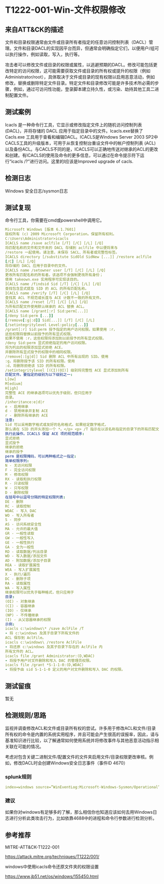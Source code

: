 # T1222-001-Win-文件权限修改

## 来自ATT&CK的描述

文件和目录权限通常由文件或目录所有者指定的任意访问控制列表（DACL）管理。文件和目录DACL的实现因平台而异，但通常会明确指定它们，以便用户/组可以执行操作，例如读取，写入，执行等。

攻击者可以修改文件或目录的权限或属性，以逃避预期的DACL。修改可能包括更改特定的访问权限，这可能需要获取文件或目录的所有权或提升的权限（例如Administrator/root），具体取决于文件或目录的现有权限以启用恶意活动，例如修改，替换或删除特定文件目录。特定文件和目录修改可能是许多技术所必需的步骤，例如，通过可访问性功能，登录脚本建立持久性，或污染、劫持其他工具二进制配置文件。

## 测试案例

Icacls 是一种命令行工具，它显示或修改指定文件上的随机访问控制列表 (DACL)，并将存储的 DACL 应用于指定目录中的文件。Icacls.exe替换了Cacls.exe 工具用于查看和编辑DACL。ICACLS是Windows Server 2003 SP2中CACLS工具的升级版本，可用于从恢复控制台重设文件中的帐户控制列表 (ACL) 以及备份ACL。与CACLS不同的是，ICACLS可以正确地传送对继承的ACL的更改和创建。有ICACLS的使用及命令的更多信息，可以通过在命令提示符下运行“icacls /?”进行访问。这里的I应该是Improved upgrade of cacls.

## 检测日志

Windows 安全日志/sysmon日志

## 测试复现

命令行工具，你需要在cmd或powershell中调用它。

```yml
Microsoft Windows [版本 6.1.7601]
版权所有 (c) 2009 Microsoft Corporation。保留所有权利。
C:\Users\Administrator>icacls
ICACLS name /save aclfile [/T] [/C] [/L] [/Q]
将匹配名称的文件和文件夹的 DACL 存储到 aclfile 中以便将来与
/restore 一起使用。请注意，未保存 SACL、所有者或完整性标签。
ICACLS directory [/substitute SidOld SidNew [...]] /restore aclfile
[/C] [/L] [/Q]
将存储的 DACL 应用于目录中的文件。
ICACLS name /setowner user [/T] [/C] [/L] [/Q]
更改所有匹配名称的所有者。该选项不会强制更改所有身份；
使用 takeown.exe 实用程序可实现该目的。
ICACLS name /findsid Sid [/T] [/C] [/L] [/Q]
查找包含显式提及 SID 的 ACL 的所有匹配名称。
ICACLS name /verify [/T] [/C] [/L] [/Q]
查找其 ACL 不规范或长度与 ACE 计数不一致的所有文件。
ICACLS name /reset [/T] [/C] [/L] [/Q]
为所有匹配文件使用默认继承的 ACL 替换 ACL。
ICACLS name [/grant[:r] Sid:perm[...]]
[/deny Sid:perm [...]]
[/remove[:g|:d]] Sid[...]] [/T] [/C] [/L]
[/setintegritylevel Level:policy[...]]
/grant[:r] Sid:perm 授予指定的用户访问权限。如果使用 :r，
这些权限将替换以前授予的所有显式权限。
如果不使用 :r，这些权限将添加到以前授予的所有显式权限。
/deny Sid:perm 显式拒绝指定的用户访问权限。
将为列出的权限添加显式拒绝 ACE，
并删除所有显式授予的权限中的相同权限。
/remove[:[g|d]] Sid 删除 ACL 中所有出现的 SID。使用
:g，将删除授予该 SID 的所有权限。使用
:d，将删除拒绝该 SID 的所有权限。
/setintegritylevel [(CI)(OI)] 级别将完整性 ACE 显式添加到所有
匹配文件。要指定的级别为以下级别之一:
L[ow]
M[edium]
H[igh]
完整性 ACE 的继承选项可以优先于级别，但只应用于
目录。
/inheritance:e|d|r
e - 启用继承
d - 禁用继承并复制 ACE
r - 删除所有继承的 ACE
注意:
Sid 可以采用数字格式或友好的名称格式。如果给定数字格式，
那么请在 SID 的开头添加一个 *。</p> <p> /T 指示在以该名称指定的目录下的所有匹配文件/目录上
执行此操作。ICACLS 保留 ACE 项的规范顺序:
显式拒绝
显式授予
继承的拒绝
继承的授予
perm 是权限掩码，可以两种格式之一指定:
简单权限序列:
N - 无访问权限
F - 完全访问权限
M - 修改权限
RX - 读取和执行权限
R - 只读权限
W - 只写权限
D - 删除权限
在括号中以逗号分隔的特定权限列表:
DE - 删除
RC - 读取控制
WDAC - 写入 DAC
WO - 写入所有者
S - 同步
AS - 访问系统安全性
MA - 允许的最大值
GR - 一般性读取
GW - 一般性写入
GE - 一般性执行
GA - 全为一般性
RD - 读取数据/列出目录
WD - 写入数据/添加文件
AD - 附加数据/添加子目录
REA - 读取扩展属性
WEA - 写入扩展属性
X - 执行/遍历
DC - 删除子项
RA - 读取属性
WA - 写入属性
继承权限可以优先于每种格式，但只应用于
目录:
(OI) - 对象继承
(CI) - 容器继承
(IO) - 仅继承
(NP) - 不传播继承
(I) - 从父容器继承的权限
示例:
icacls c:\windows\* /save AclFile /T
- 将 c:\windows 及其子目录下所有文件的
ACL 保存到 AclFile。
icacls c:\windows\ /restore AclFile
- 将还原 c:\windows 及其子目录下存在的 AclFile 内
所有文件的 ACL。
icacls file /grant Administrator:(D,WDAC)
- 将授予用户对文件删除和写入 DAC 的管理员权限。
icacls file /grant *S-1-1-0:(D,WDAC)
- 将授予由 sid S-1-1-0 定义的用户对文件删除和写入 DAC 的权限。
```

## 测试留痕

暂无

## 检测规则/思路

监视并调查修改ACL和文件或目录所有权的尝试。许多用于修改ACL和文件/目录所有权的命令是内置的系统实用程序，并且可能会产生很高的误报率，因此，请与基准知识进行比较，以了解通常如何使用系统并将修改事件与其他恶意活动指示相关联在可能的情况。

考虑对包含关键二进制文件/配置文件的文件夹启用文件/目录权限更改审核。例如，修改DACL时会创建Windows安全日志事件（事件ID 4670）

### splunk规则

```yml
index=windows source=”WinEventLog:Microsoft-Windows-Sysmon/Operational” (EventCode=1 Image IN (“*\\icacls.exe” , “*\\takeown.exe” , “*\\attrib.exe”)) OR (EventCode=1 CommandLine=”*/grant*”) //File and Folder permission modification
```

### 建议

如果你对windows有足够多的了解，那么相信你也知道应该如何去用Windows日志进行分析此类攻击行为，比如依靠4688中的进程和命令行参数进行检测分析。

## 参考推荐

MITRE-ATT&CK-T1222-001

<https://attack.mitre.org/techniques/T1222/001/>

windows中使用icacls命令还原文件夹的权限设置

<https://www.jb51.net/os/windows/155450.html>
